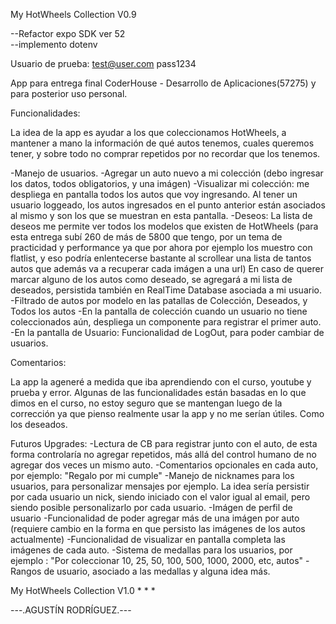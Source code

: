 My HotWheels Collection V0.9

--Refactor expo SDK ver 52 <br>
--implemento dotenv

Usuario de prueba:
test@user.com
pass1234

App para entrega final CoderHouse - Desarrollo de Aplicaciones(57275) y para posterior uso personal.

Funcionalidades:

La idea de la app es ayudar a los que coleccionamos HotWheels, a mantener a mano la información de qué autos tenemos, cuales queremos tener, y sobre todo no comprar repetidos por no recordar que los tenemos.

-Manejo de usuarios.
-Agregar un auto nuevo a mi colección (debo ingresar los datos, todos obligatorios, y una imágen)
-Visualizar mi colección: me despliega en pantalla todos los autos que voy ingresando. Al tener un usuario loggeado, los autos ingresados en el punto anterior están asociados al mismo y son los que se muestran en esta pantalla.
-Deseos: La lista de deseos me permite ver todos los modelos que existen de HotWheels (para esta entrega subí 260 de más de 5800 que tengo, por un tema de practicidad y performance ya que por ahora por ejemplo los muestro con flatlist, y eso podría enlentecerse bastante al scrollear una lista de tantos autos que además va a recuperar cada imágen a una url)
En caso de querer marcar alguno de los autos como deseado, se agregará a mi lista de deseados, persistida también en RealTime Database asociada a mi usuario.
-Filtrado de autos por modelo en las patallas de Colección, Deseados, y Todos los autos
-En la pantalla de colección cuando un usuario no tiene coleccionados aún, despliega un componente para registrar el primer auto.
-En la pantalla de Usuario: Funcionalidad de LogOut, para poder cambiar de usuarios.

Comentarios:

La app la ageneré a medida que iba aprendiendo con el curso, youtube y prueba y error. Algunas de las funcionalidades están basadas en lo que dimos en el curso, no estoy seguro que se mantengan luego de la corrección ya que pienso realmente usar la app y no me serían útiles. Como los deseados.

Futuros Upgrades:
-Lectura de CB para registrar junto con el auto, de esta forma controlaría no agregar repetidos, más allá del control humano de no agregar dos veces un mismo auto.
-Comentarios opcionales en cada auto, por ejemplo: "Regalo por mi cumple"
-Manejo de nicknames para los usuarios, para personalizar mensajes por ejemplo. La idea sería persistir por cada usuario un nick, siendo iniciado con el valor igual al email, pero siendo posible personalizarlo por cada usuario.
-Imágen de perfil de usuario
-Funcionalidad de poder agregar más de una imágen por auto (requiere cambio en la forma en que persisto las imágenes de los autos actualmente)
-Funcionalidad de visualizar en pantalla completa las imágenes de cada auto.
-Sistema de medallas para los usuarios, por ejemplo : "Por coleccionar 10, 25, 50, 100, 500, 1000, 2000, etc, autos"
-Rangos de usuario, asociado a las medallas y alguna idea más.


My HotWheels Collection V1.0
*
*
*

---.AGUSTÍN RODRÍGUEZ.---